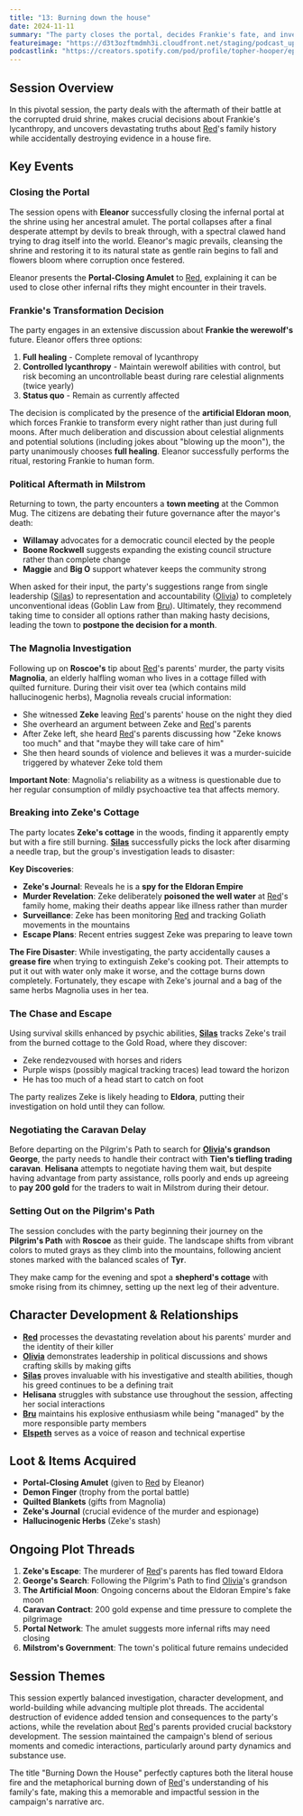 ```yaml
---
title: "13: Burning down the house"
date: 2024-11-11
summary: "The party closes the portal, decides Frankie's fate, and investigates [Red](/player-characters/Red)'s family history with explosive consequences."
featureimage: "https://d3t3ozftmdmh3i.cloudfront.net/staging/podcast_uploaded_episode400/41448639/41448639-1731362881012-3c22f2d1c5246.jpg"
podcastlink: "https://creators.spotify.com/pod/profile/topher-hooper/episodes/C4-E13-Burning-down-the-house-e2qrnf4"
---
```


## Session Overview

In this pivotal session, the party deals with the aftermath of their battle at the corrupted druid shrine, makes crucial decisions about Frankie's lycanthropy, and uncovers devastating truths about [Red](/player-characters/Red)'s family history while accidentally destroying evidence in a house fire.

## Key Events

### Closing the Portal

The session opens with **Eleanor** successfully closing the infernal portal at the shrine using her ancestral amulet. The portal collapses after a final desperate attempt by devils to break through, with a spectral clawed hand trying to drag itself into the world. Eleanor's magic prevails, cleansing the shrine and restoring it to its natural state as gentle rain begins to fall and flowers bloom where corruption once festered.

Eleanor presents the **Portal-Closing Amulet** to [Red](/player-characters/Red), explaining it can be used to close other infernal rifts they might encounter in their travels.

### Frankie's Transformation Decision

The party engages in an extensive discussion about **Frankie the werewolf's** future. Eleanor offers three options:

1. **Full healing** - Complete removal of lycanthropy
2. **Controlled lycanthropy** - Maintain werewolf abilities with control, but risk becoming an uncontrollable beast during rare celestial alignments (twice yearly)
3. **Status quo** - Remain as currently affected

The decision is complicated by the presence of the **artificial Eldoran moon**, which forces Frankie to transform every night rather than just during full moons. After much deliberation and discussion about celestial alignments and potential solutions (including jokes about "blowing up the moon"), the party unanimously chooses **full healing**. Eleanor successfully performs the ritual, restoring Frankie to human form.

### Political Aftermath in Milstrom

Returning to town, the party encounters a **town meeting** at the Common Mug. The citizens are debating their future governance after the mayor's death:

- **Willamay** advocates for a democratic council elected by the people
- **Boone Rockwell** suggests expanding the existing council structure rather than complete change
- **Maggie** and **Big O** support whatever keeps the community strong

When asked for their input, the party's suggestions range from single leadership ([Silas](/player-characters/Silas)) to representation and accountability ([Olivia](/player-characters/Olivia)) to completely unconventional ideas (Goblin Law from [Bru](/player-characters/Bru)). Ultimately, they recommend taking time to consider all options rather than making hasty decisions, leading the town to **postpone the decision for a month**.

### The Magnolia Investigation

Following up on **Roscoe's** tip about [Red](/player-characters/Red)'s parents' murder, the party visits **Magnolia**, an elderly halfling woman who lives in a cottage filled with quilted furniture. During their visit over tea (which contains mild hallucinogenic herbs), Magnolia reveals crucial information:

- She witnessed **Zeke** leaving [Red](/player-characters/Red)'s parents' house on the night they died
- She overheard an argument between Zeke and [Red](/player-characters/Red)'s parents
- After Zeke left, she heard [Red](/player-characters/Red)'s parents discussing how "Zeke knows too much" and that "maybe they will take care of him"
- She then heard sounds of violence and believes it was a murder-suicide triggered by whatever Zeke told them

**Important Note**: Magnolia's reliability as a witness is questionable due to her regular consumption of mildly psychoactive tea that affects memory.

### Breaking into Zeke's Cottage

The party locates **Zeke's cottage** in the woods, finding it apparently empty but with a fire still burning. **[Silas](/player-characters/Silas)** successfully picks the lock after disarming a needle trap, but the group's investigation leads to disaster:

**Key Discoveries**:
- **Zeke's Journal**: Reveals he is a **spy for the Eldoran Empire**
- **Murder Revelation**: Zeke deliberately **poisoned the well water** at [Red](/player-characters/Red)'s family home, making their deaths appear like illness rather than murder
- **Surveillance**: Zeke has been monitoring [Red](/player-characters/Red) and tracking Goliath movements in the mountains
- **Escape Plans**: Recent entries suggest Zeke was preparing to leave town

**The Fire Disaster**: While investigating, the party accidentally causes a **grease fire** when trying to extinguish Zeke's cooking pot. Their attempts to put it out with water only make it worse, and the cottage burns down completely. Fortunately, they escape with Zeke's journal and a bag of the same herbs Magnolia uses in her tea.

### The Chase and Escape

Using survival skills enhanced by psychic abilities, **[Silas](/player-characters/Silas)** tracks Zeke's trail from the burned cottage to the Gold Road, where they discover:
- Zeke rendezvoused with horses and riders
- Purple wisps (possibly magical tracking traces) lead toward the horizon
- He has too much of a head start to catch on foot

The party realizes Zeke is likely heading to **Eldora**, putting their investigation on hold until they can follow.

### Negotiating the Caravan Delay

Before departing on the Pilgrim's Path to search for **[Olivia](/player-characters/Olivia)'s grandson George**, the party needs to handle their contract with **Tien's tiefling trading caravan**. **Helisana** attempts to negotiate having them wait, but despite having advantage from party assistance, rolls poorly and ends up agreeing to **pay 200 gold** for the traders to wait in Milstrom during their detour.

### Setting Out on the Pilgrim's Path

The session concludes with the party beginning their journey on the **Pilgrim's Path** with **Roscoe** as their guide. The landscape shifts from vibrant colors to muted grays as they climb into the mountains, following ancient stones marked with the balanced scales of **Tyr**. 

They make camp for the evening and spot a **shepherd's cottage** with smoke rising from its chimney, setting up the next leg of their adventure.

## Character Development & Relationships

- **[Red](/player-characters/Red)** processes the devastating revelation about his parents' murder and the identity of their killer
- **[Olivia](/player-characters/Olivia)** demonstrates leadership in political discussions and shows crafting skills by making gifts
- **[Silas](/player-characters/Silas)** proves invaluable with his investigative and stealth abilities, though his greed continues to be a defining trait
- **Helisana** struggles with substance use throughout the session, affecting her social interactions
- **[Bru](/player-characters/Bru)** maintains his explosive enthusiasm while being "managed" by the more responsible party members
- **[Elspeth](/player-characters/Elspeth)** serves as a voice of reason and technical expertise

## Loot & Items Acquired

- **Portal-Closing Amulet** (given to [Red](/player-characters/Red) by Eleanor)
- **Demon Finger** (trophy from the portal battle)
- **Quilted Blankets** (gifts from Magnolia)
- **Zeke's Journal** (crucial evidence of the murder and espionage)
- **Hallucinogenic Herbs** (Zeke's stash)

## Ongoing Plot Threads

1. **Zeke's Escape**: The murderer of [Red](/player-characters/Red)'s parents has fled toward Eldora
2. **George's Search**: Following the Pilgrim's Path to find [Olivia](/player-characters/Olivia)'s grandson
3. **The Artificial Moon**: Ongoing concerns about the Eldoran Empire's fake moon
4. **Caravan Contract**: 200 gold expense and time pressure to complete the pilgrimage
5. **Portal Network**: The amulet suggests more infernal rifts may need closing
6. **Milstrom's Government**: The town's political future remains undecided

## Session Themes

This session expertly balanced investigation, character development, and world-building while advancing multiple plot threads. The accidental destruction of evidence added tension and consequences to the party's actions, while the revelation about [Red](/player-characters/Red)'s parents provided crucial backstory development. The session maintained the campaign's blend of serious moments and comedic interactions, particularly around party dynamics and substance use.

The title "Burning Down the House" perfectly captures both the literal house fire and the metaphorical burning down of [Red](/player-characters/Red)'s understanding of his family's fate, making this a memorable and impactful session in the campaign's narrative arc.